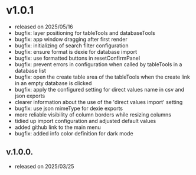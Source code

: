 # v1.0.1
- released on 2025/05/16
- bugfix: layer positioning for tableTools and databaseTools 
- bugfix: app window dragging after first render
- bugfix: initializing of search filter configuration
- bugfix: ensure format is dexie for database import
- bugfix: use formatted buttons in resetConfirmPanel
- bugfix: prevent errors in configuration when called by tableTools in a database list
- bugfix: open the create table area of the tableTools when the create link in an empty database is clicked
- bugfix: apply the configured setting for direct values name in csv and json exports
- clearer information about the use of the 'direct values ​​import' setting
- bugfix: use json mimeType for dexie exports
- more reliable visibility of column borders while resizing columns
- tidied up import configuration and adjusted default values
- added github link to the main menu
- bugfix: added info color definition for dark mode

## v.1.0.0.
- released on 2025/03/25

